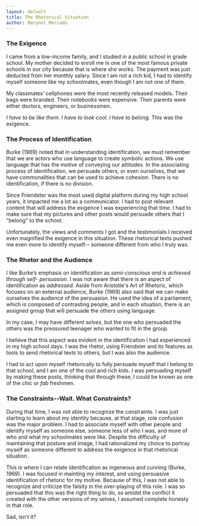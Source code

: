 ```yaml
---
layout: default
title: The Rhetorical Situation
author: Marynel Mercado
---
```

### The Exigence

I came from a low-income family, and I studied in a public school in grade school. My mother decided to enroll me in one of the most famous private schools in our city because that is where she works. The payment was just deducted from her monthly salary. Since I am not a rich kid, I had to identify myself someone like my schoolmates, even though I am not one of them. 

My classmates’ cellphones were the most recently released models. Their bags were branded. Their notebooks were expensive. Their parents were either doctors, engineers, or businessmen.

*I have to be like them.*
*I have to look cool.*
*I have to belong.*
This was the exigence.

### The Process of Identification

Burke (1969) noted that in understanding identification, we must remember that we are actors who use language to create symbolic actions. We use language that has the motive of conveying our attitudes. In the associating process of identification, we persuade others, or even ourselves, that we have commonalities that can be used to achieve cohesion. There is no identification, if there is no division.

Since Friendster was the most used digital platform during my high school years, it impacted me a lot as a communicator. I had to post relevant content that will address the exigence I was experiencing that time. I had to make sure that my pictures and other posts would persuade others that I "belong" to the school. 

Unfortunately, the views and comments I got and the testimonials I received even magnified the exigence in this situation.  These rhetorical texts pushed me even more to identify myself-- someone different from who I truly was.
          
### The Rhetor and the Audience

I like Burke’s emphasis on identification as *semi-conscious and is achieved through self- persuasion*. I was not aware that there is an aspect of identification as *addressed*.
Aside from Aristotle's Art of Rhetoric, which focuses on an external audience, Burke (1969) also said that we can make ourselves the audience of the persuasion. 
He used the idea of a parliament, which is composed of contrasting people, and in each situation, there is an assigned group that will persuade the others using language. 

In my case, I may have different *selves*, but the one who persuaded the others was the pressured teenager who wanted to fit in the group. 

I believe that this aspect was evident in the identification I had experienced in my high school days. I was the rhetor, using Friendster and its features as tools to send rhetorical texts to others, but I was also the audience. 

I had to act upon myself rhetorically to fully persuade myself that I belong to that school, and I am one of the cool and rich kids. I was persuading myself by making these posts, thinking that through these, I could be known as one of the *chic* or *fab* freshmen. 


### The Constraints--Wait. What Constraints?

During that time, I was not able to recognize the constraints. I was just starting to learn about my identity because, at that stage, role confusion was the major problem. I had to associate myself with other people and identify myself as someone else, someone less of who I was, and more of who and what my schoolmates were like. Despite the difficulty of maintaining that posture and image, I had rationalized my choice to portray myself as someone different to address the exigence in that rhetorical situation. 

This is where I can relate identification as ingeneous and cunning (Burke, 1969). I was focused in mainting my interest, and using persuasive identification of rhetoric for my motive. Because of this, I was not able to recognize and criticize the falsity in the over-playing of this role. I was so persuaded that this was the right thing to do, so amidst the conflict it created with the other versions of my selves, I assumed complete honesty in that role.

Sad, isn't it?

